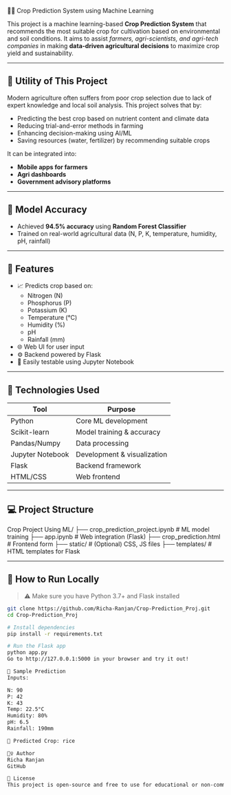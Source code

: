🌾🌾 Crop Prediction System using Machine Learning

This project is a machine learning-based **Crop Prediction System** that recommends the most suitable crop for cultivation based on environmental and soil conditions. It aims to assist *farmers, agri-scientists, and agri-tech companies* in making **data-driven agricultural decisions** to maximize crop yield and sustainability.

---

## 🧩 Utility of This Project

Modern agriculture often suffers from poor crop selection due to lack of expert knowledge and local soil analysis. This project solves that by:

- Predicting the best crop based on nutrient content and climate data
- Reducing trial-and-error methods in farming
- Enhancing decision-making using AI/ML
- Saving resources (water, fertilizer) by recommending suitable crops

It can be integrated into:
- **Mobile apps for farmers**
- **Agri dashboards**
- **Government advisory platforms**

---

## 🎯 Model Accuracy

- Achieved **94.5% accuracy** using **Random Forest Classifier**
- Trained on real-world agricultural data (N, P, K, temperature, humidity, pH, rainfall)

---

## 🧠 Features

- 📈 Predicts crop based on:
  - Nitrogen (N)
  - Phosphorus (P)
  - Potassium (K)
  - Temperature (°C)
  - Humidity (%)
  - pH
  - Rainfall (mm)
- 🌐 Web UI for user input
- ⚙️ Backend powered by Flask
- 🧪 Easily testable using Jupyter Notebook

---

## 🚀 Technologies Used

| Tool | Purpose |
|------|---------|
| Python | Core ML development |
| Scikit-learn | Model training & accuracy |
| Pandas/Numpy | Data processing |
| Jupyter Notebook | Development & visualization |
| Flask | Backend framework |
| HTML/CSS | Web frontend |

---

## 💻 Project Structure

Crop Project Using ML/
├── crop_prediction_project.ipynb # ML model training
├── app.ipynb # Web integration (Flask)
├── crop_prediction.html # Frontend form
├── static/ # (Optional) CSS, JS files
├── templates/ # HTML templates for Flask


---

## 🧪 How to Run Locally

> ⚠️ Make sure you have Python 3.7+ and Flask installed

```bash
git clone https://github.com/Richa-Ranjan/Crop-Prediction_Proj.git
cd Crop-Prediction_Proj

# Install dependencies
pip install -r requirements.txt

# Run the Flask app
python app.py
Go to http://127.0.0.1:5000 in your browser and try it out!

📸 Sample Prediction
Inputs:

N: 90
P: 42
K: 43
Temp: 22.5°C
Humidity: 80%
pH: 6.5
Rainfall: 190mm

🎯 Predicted Crop: rice

🙋‍♀️ Author
Richa Ranjan
GitHub

📜 License
This project is open-source and free to use for educational or non-commercial purposes.
